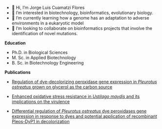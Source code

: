 - 👋 Hi, I’m Jorge Luis Cuamatzi Flores
- 👀 I’m interested in biotechnology, bioinformatics, evolutionary biology.
- 🌱 I’m currently learning how a genome has an adaptation to adverse environments in a eukaryotic model
- 💞️ I’m looking to collaborate on bioinformatics projects that involve the identification of novel mutations.

<b> Education </b>

 * Ph.D. in Biological Sciences
 * M. Sc. in Applied Biotechnology
 * B. Sc. in Biotechnology Engineering
 
 

<b> Publications </b>
- [Regulation of dye-decolorizing peroxidase gene expression in <i>Pleurotus ostreatus</i> grown on glycerol as the carbon source](http://dx.doi.org/10.7717/peerj.17467)

- [Enhanced oxidative stress resistance in <i>Ustilago maydis</i> and its implications on the virulence](https://link.springer.com/article/10.1007/s10123-024-00489-8)
  
- [Differential regulation of <i>Pleurotus ostreatus</i> dye peroxidases gene expression in response to dyes and potential application of recombinant Pleos-DyP1 in decolorization](https://journals.plos.org/plosone/article?id=10.1371/journal.pone.0209711)



<!---
JLuisCuamatzi/JLuisCuamatzi is a ✨ special ✨ repository because its `README.md` (this file) appears on your GitHub profile.
You can click the Preview link to take a look at your changes.


--->
